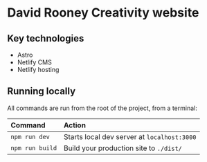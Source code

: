 # David Rooney Creativity website

## Key technologies

- Astro
- Netlify CMS
- Netlify hosting

## Running locally

All commands are run from the root of the project, from a terminal:

| Command         | Action                                      |
| :-------------- | :------------------------------------------ |
| `npm run dev`   | Starts local dev server at `localhost:3000` |
| `npm run build` | Build your production site to `./dist/`     |
